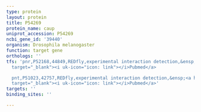 ```yaml
---
type: protein
layout: protein
title: P54269
protein_name: caup
uniprot_accession: P54269
ncbi_gene_id: '39440'
organism: Drosophila melanogaster
function: target gene
orthologs: ''
tfs: 'pnr,P52168,44849,REDfly,experimental interaction detection,&ensp;<a href="https://www.ncbi.nlm.nih.gov/pubmed/?term=20965965%5Buid%5D+OR+17329358%5Buid%5D"
  target="_blank"><i uk-icon="icon: link"></i>Pubmed</a>

  pnt,P51023,42757,REDfly,experimental interaction detection,&ensp;<a href="https://www.ncbi.nlm.nih.gov/pubmed/?term=20965965%5Buid%5D+OR+17329358%5Buid%5D"
  target="_blank"><i uk-icon="icon: link"></i>Pubmed</a>'
targets: ''
binding_sites: ''

---
```

